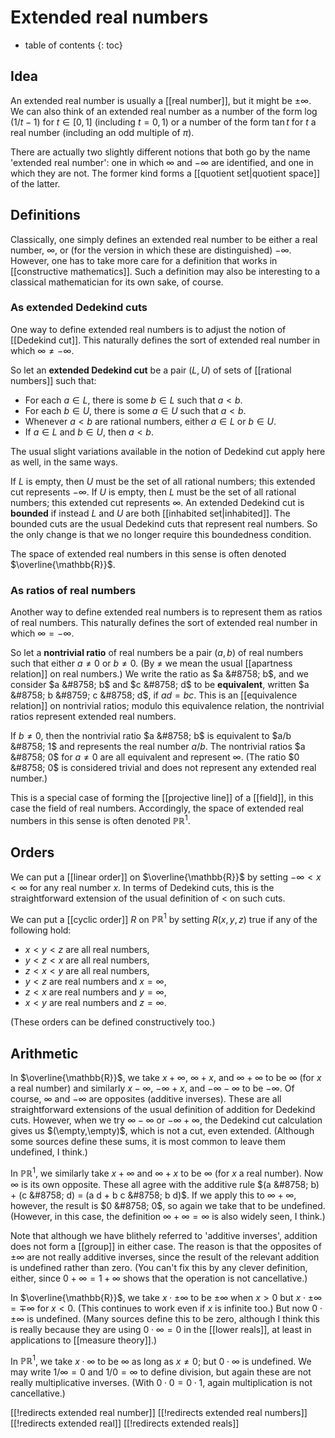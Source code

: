 # Extended real numbers
* table of contents
{: toc}


## Idea

An extended real number is usually a [[real number]], but it might be $\pm\infty$.  We can also think of an extended real number as a number of the form $\log(1/t - 1)$ for $t \in [0,1]$ (including $t = 0,1$) or a number of the form $\tan t$ for $t$ a real number (including an odd multiple of $\pi$).

There are actually two slightly different notions that both go by the name 'extended real number': one in which $\infty$ and $-\infty$ are identified, and one in which they are not.  The former kind forms a [[quotient set|quotient space]] of the latter.


## Definitions

Classically, one simply defines an extended real number to be either a real number, $\infty$, or (for the version in which these are distinguished) $-\infty$.  However, one has to take more care for a definition that works in [[constructive mathematics]].  Such a definition may also be interesting to a classical mathematician for its own sake, of course.


### As extended Dedekind cuts

One way to define extended real numbers is to adjust the notion of [[Dedekind cut]].  This naturally defines the sort of extended real number in which $\infty \ne -\infty$.

So let an __extended Dedekind cut__ be a pair $(L,U)$ of sets of [[rational numbers]] such that:

*  For each $a \in L$, there is some $b \in L$ such that $a \lt b$.
*  For each $b \in U$, there is some $a \in U$ such that $a \lt b$.
*  Whenever $a \lt b$ are rational numbers, either $a \in L$ or $b \in U$.
*  If $a \in L$ and $b \in U$, then $a \lt b$.

The usual slight variations available in the notion of Dedekind cut apply here as well, in the same ways.

If $L$ is empty, then $U$ must be the set of all rational numbers; this extended cut represents $-\infty$.  If $U$ is empty, then $L$ must be the set of all rational numbers; this extended cut represents $\infty$.  An extended Dedekind cut is __bounded__ if instead $L$ and $U$ are both [[inhabited set|inhabited]].  The bounded cuts are the usual Dedekind cuts that represent real numbers.  So the only change is that we no longer require this boundedness condition.

The space of extended real numbers in this sense is often denoted $\overline{\mathbb{R}}$.


### As ratios of real numbers

Another way to define extended real numbers is to represent them as ratios of real numbers.  This naturally defines the sort of extended real number in which $\infty = -\infty$.

So let a __nontrivial ratio__ of real numbers be a pair $(a,b)$ of real numbers such that either $a \ne 0$ or $b \ne 0$.  (By $\ne$ we mean the usual [[apartness relation]] on real numbers.)  We write the ratio as $a &#8758; b$, and we consider $a &#8758; b$ and $c &#8758; d$ to be __equivalent__, written $a &#8758; b &#8759; c &#8758; d$, if $a d = b c$.  This is an [[equivalence relation]] on nontrivial ratios; modulo this equivalence relation, the nontrivial ratios represent extended real numbers.

If $b \ne 0$, then the nontrivial ratio $a &#8758; b$ is equivalent to $a/b &#8758; 1$ and represents the real number $a/b$.  The nontrivial ratios $a &#8758; 0$ for $a \ne 0$ are all equivalent and represent $\infty$.  (The ratio $0 &#8758; 0$ is considered trivial and does not represent any extended real number.)

This is a special case of forming the [[projective line]] of a [[field]], in this case the field of real numbers.  Accordingly, the space of extended real numbers in this sense is often denoted $\mathbb{P}\mathbb{R}^1$.


## Orders

We can put a [[linear order]] on $\overline{\mathbb{R}}$ by setting $-\infty \lt x \lt \infty$ for any real number $x$.  In terms of Dedekind cuts, this is the straightforward extension of the usual definition of $\lt$ on such cuts.

We can put a [[cyclic order]] $R$ on $\mathbb{P}\mathbb{R}^1$ by setting $R(x,y,z)$ true if any of the following hold:
*  $x \lt y \lt z$ are all real numbers,
*  $y \lt z \lt x$ are all real numbers,
*  $z \lt x \lt y$ are all real numbers,
*  $y \lt z$ are real numbers and $x = \infty$,
*  $z \lt x$ are real numbers and $y = \infty$,
*  $x \lt y$ are real numbers and $z = \infty$.

(These orders can be defined constructively too.)


## Arithmetic

In $\overline{\mathbb{R}}$, we take $x + \infty$, $\infty + x$, and $\infty + \infty$ to be $\infty$ (for $x$ a real number) and similarly $x - \infty$, $-\infty + x$, and $-\infty - \infty$ to be $-\infty$.  Of course, $\infty$ and $-\infty$ are opposites (additive inverses).  These are all straightforward extensions of the usual definition of addition for Dedekind cuts.  However, when we try $\infty - \infty$ or $-\infty + \infty$, the Dedekind cut calculation gives us $(\empty,\empty)$, which is not a cut, even extended.  (Although some sources define these sums, it is most common to leave them undefined, I think.)

In $\mathbb{P}\mathbb{R}^1$, we similarly take $x + \infty$ and $\infty + x$ to be $\infty$ (for $x$ a real number).  Now $\infty$ is its own opposite.  These all agree with the additive rule $(a &#8758; b) + (c &#8758; d) = (a d + b c &#8758; b d)$.  If we apply this to $\infty + \infty$, however, the result is $0 &#8758; 0$, so again we take that to be undefined.  (However, in this case, the definition $\infty + \infty = \infty$ is also widely seen, I think.)

Note that although we have blithely referred to 'additive inverses', addition does not form a [[group]] in either case.  The reason is that the opposites of $\pm\infty$ are not really additive inverses, since the result of the relevant addition is undefined rather than zero.  (You can\'t fix this by any clever definition, either, since $0 + \infty = 1 + \infty$ shows that the operation is not cancellative.)

In $\overline{\mathbb{R}}$, we take $x \cdot {\pm \infty}$ to be $\pm \infty$ when $x \gt 0$ but $x \cdot {\pm \infty} = \mp \infty$ for $x \lt 0$.  (This continues to work even if $x$ is infinite too.)  But now $0 \cdot {\pm \infty}$ is undefined.  (Many sources define this to be zero, although I think this is really because they are using $0 \cdot \infty = 0$ in the [[lower reals]], at least in applications to [[measure theory]].)

In $\mathbb{P}\mathbb{R}^1$, we take $x \cdot \infty$ to be $\infty$ as long as $x \ne 0$; but $0 \cdot \infty$ is undefined.  We may write $1/\infty = 0$ and $1/0 = \infty$ to define division, but again these are not really multiplicative inverses.  (With $0 \cdot 0 = 0 \cdot 1$, again multiplication is not cancellative.)


[[!redirects extended real number]]
[[!redirects extended real numbers]]
[[!redirects extended real]]
[[!redirects extended reals]]
